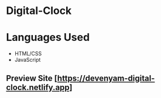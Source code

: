 # Digital-Clock
# Languages Used
- HTML/CSS
- JavaScript
## Preview Site [https://devenyam-digital-clock.netlify.app]
